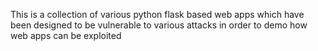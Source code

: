 This is a collection of various python flask based web apps which have been designed to be vulnerable to various attacks in order to
demo how web apps can be exploited
